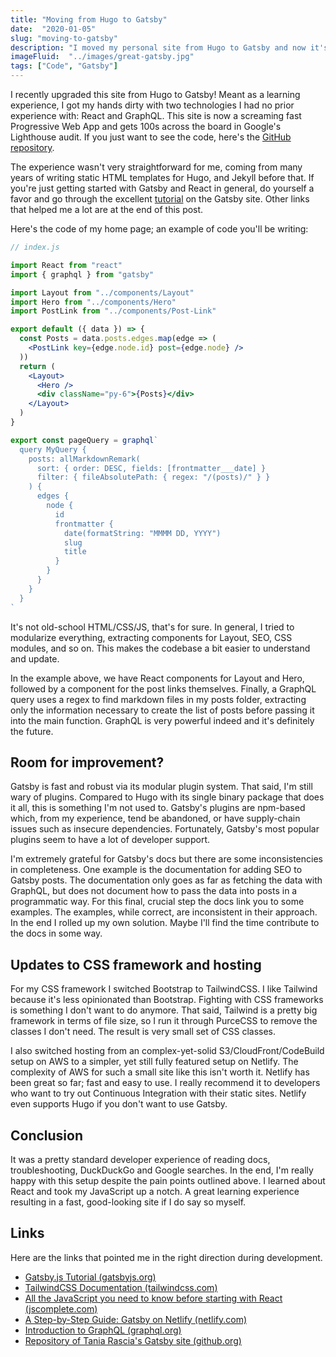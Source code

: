 ```yaml
---
title: "Moving from Hugo to Gatsby"
date:  "2020-01-05"
slug: "moving-to-gatsby"
description: "I moved my personal site from Hugo to Gatsby and now it's fast as hell."
imageFluid:  "../images/great-gatsby.jpg"
tags: ["Code", "Gatsby"]
---
```


I recently upgraded this site from Hugo to Gatsby! Meant as a learning experience, I got my hands dirty with two technologies I had no prior experience with: React and GraphQL. This site is now a screaming fast Progressive Web App and gets 100s across the board in Google's Lighthouse audit. If you just want to see the code, here's the [GitHub repository](https://github.com/misterorion/misterorion.com). 

The experience wasn't very straightforward for me, coming from many years of writing static HTML templates for Hugo, and Jekyll before that. If you're just getting started with Gatsby and React in general, do yourself a favor and go through the excellent [tutorial](https://www.gatsbyjs.org/tutorial/) on the Gatsby site. Other links that helped me a lot are at the end of this post.

Here's the code of my home page; an example of code you'll be writing:

```jsx
// index.js

import React from "react"
import { graphql } from "gatsby"

import Layout from "../components/Layout"
import Hero from "../components/Hero"
import PostLink from "../components/Post-Link"

export default ({ data }) => {
  const Posts = data.posts.edges.map(edge => (
    <PostLink key={edge.node.id} post={edge.node} />
  ))
  return (
    <Layout>
      <Hero />
      <div className="py-6">{Posts}</div>
    </Layout>
  )
}

export const pageQuery = graphql`
  query MyQuery {
    posts: allMarkdownRemark(
      sort: { order: DESC, fields: [frontmatter___date] }
      filter: { fileAbsolutePath: { regex: "/(posts)/" } }
    ) {
      edges {
        node {
          id
          frontmatter {
            date(formatString: "MMMM DD, YYYY")
            slug
            title
          }
        }
      }
    }
  }
`
```

It's not old-school HTML/CSS/JS, that's for sure. In general, I tried to modularize everything, extracting components for Layout, SEO, CSS modules, and so on. This makes the codebase a bit easier to understand and update.

In the example above, we have React components for Layout and Hero, followed by a component for the post links themselves. Finally, a GraphQL query uses a regex to find markdown files in my posts folder, extracting only the information necessary to create the list of posts before passing it into the main function. GraphQL is very powerful indeed and it's definitely the future.

## Room for improvement?

Gatsby is fast and robust via its modular plugin system. That said, I'm still wary of plugins. Compared to Hugo with its single binary package that does it all, this is  something I'm not used to. Gatsby's plugins are npm-based which, from my experience, tend be abandoned, or have supply-chain issues such as insecure dependencies. Fortunately, Gatsby's most popular plugins seem to have a lot of developer support.

I'm extremely grateful for Gatsby's docs but there are some inconsistencies in completeness. One example is the documentation for adding SEO to Gatsby posts. The documentation only goes as far as fetching the data with GraphQL, but does not document how to pass the data into posts in a programmatic way. For this final, crucial step the docs link you to some examples. The examples, while correct, are inconsistent in their approach. In the end I rolled up my own solution. Maybe I'll find the time contribute to the docs in some way.

## Updates to CSS framework and hosting

For my CSS framework I switched Bootstrap to TailwindCSS. I like Tailwind because it's less opinionated than Bootstrap. Fighting with CSS frameworks is something I don't want to do anymore. That said, Tailwind is a pretty big framework in terms of file size, so I run it through PurceCSS to remove the classes I don't need. The result is very small set of CSS classes.

I also switched hosting from an complex-yet-solid S3/CloudFront/CodeBuild setup on AWS to a simpler, yet still fully featured setup on Netlify. The complexity of AWS for such a small site like this isn't worth it. Netlify has been great so far; fast and easy to use. I really recommend it to developers who want to try out Continuous Integration with their static sites. Netlify even supports Hugo if you don't want to use Gatsby.

## Conclusion

It was a pretty standard developer experience of reading docs, troubleshooting, DuckDuckGo and Google searches. In the end, I'm really happy with this setup despite the pain points outlined above. I learned about React and took my JavaScript up a notch.  A great learning experience resulting in a fast, good-looking site if I do say so myself.

## Links

Here are the links that pointed me in the right direction during development.

- [Gatsby.js Tutorial (gatsbyjs.org)](https://www.gatsbyjs.org/tutorial/)
- [TailwindCSS Documentation (tailwindcss.com)](https://tailwindcss.com/docs/installation)
- [All the JavaScript you need to know before starting with React (jscomplete.com)](https://jscomplete.com/learn/javascript-for-react)
- [A Step-by-Step Guide: Gatsby on Netlify (netlify.com)](https://www.netlify.com/blog/2016/02/24/a-step-by-step-guide-gatsby-on-netlify/)
- [Introduction to GraphQL (graphql.org)](https://graphql.org/learn/)
- [Repository of Tania Rascia's Gatsby site (github.org)](https://github.com/taniarascia/taniarascia.com)
